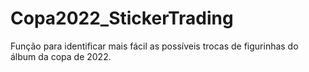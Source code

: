 # Copa2022_StickerTrading
Função para identificar mais fácil as possíveis trocas de figurinhas do álbum da copa de 2022.
